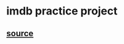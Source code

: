 # imdb practice project

## [source](https://github.com/udacity/machine-learning/tree/master/projects/practice_projects/imdb)